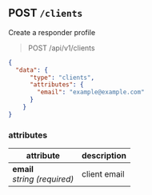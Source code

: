 ## POST `/clients`

 Create a responder profile

<blockquote class="lang-specific"><p>POST /api/v1/clients</p></blockquote>

```json
{
  "data": {
      "type": "clients",
      "attributes": {
        "email": "example@example.com"
      }
    }
}
```

### attributes

attribute          | description
------------- | -------------
__email__<br>_string (required)_ | client email